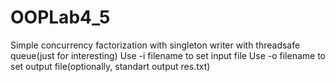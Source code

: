 # OOPLab4_5
Simple concurrency factorization with singleton writer with threadsafe queue(just for interesting)
Use -i filename to set input file
Use -o filename to set output file(optionally, standart output res.txt)
